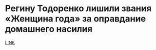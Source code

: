 # Регину Тодоренко лишили звания «Женщина года» за оправдание домашнего насилия



[LINK](https://varlamov.ru/3870341.html)